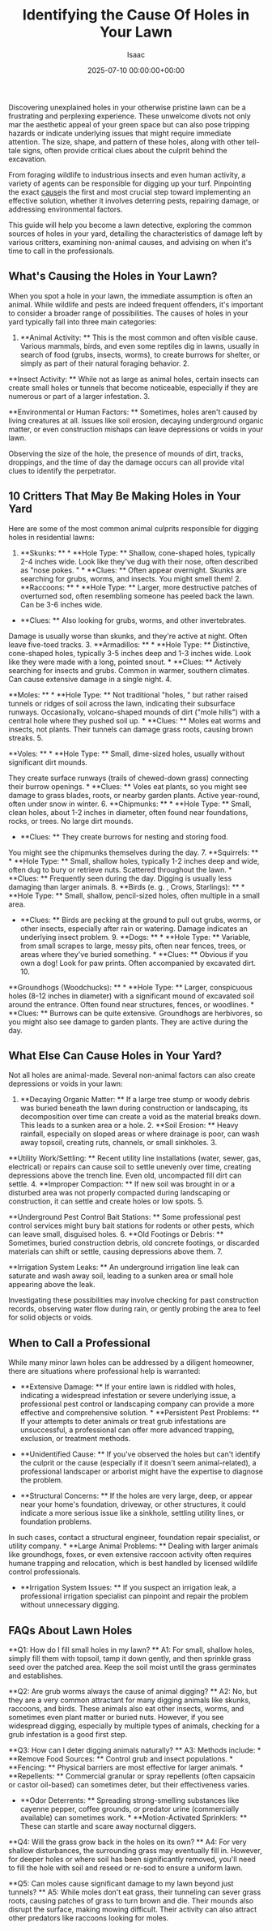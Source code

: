 ﻿---
title: Identifying the Cause Of Holes in Your Lawn
description: Discovering unexplained holes in your otherwise pristine lawn can be a frustrating and perplexing experience. These unwelcome divots not only mar the...
slug: /identifying-the-cause-of-holes-in-your-lawn/
date: 2025-07-10 00:00:00+00:00
lastmod: 2025-07-10 00:00:00+03:00
author: Isaac
categories:
- Lawn Care
- Guides
- Pest Control
tags:
- lawn-care
- cause
- hole
layout: post
---

Discovering unexplained holes in your otherwise pristine lawn can be a frustrating and perplexing experience. These unwelcome divots not only mar the aesthetic appeal of your green space but can also pose tripping hazards or indicate underlying issues that might require immediate attention. The size, shape, and pattern of these holes, along with other tell-tale signs, often provide critical clues about the culprit behind the excavation.

From foraging wildlife to industrious insects and even human activity, a variety of agents can be responsible for digging up your turf. Pinpointing the exact [cause](https://pestpolicy.com/how-to-identify-the-cause-of-brown-spots-in-your-lawn/)is the first and most crucial step toward implementing an effective solution, whether it involves deterring pests, repairing damage, or addressing environmental factors.

This guide will help you become a lawn detective, exploring the common sources of holes in your yard, detailing the characteristics of damage left by various critters, examining non-animal causes, and advising on when it's time to call in the professionals.

##  What's Causing the Holes in Your Lawn?

When you spot a hole in your lawn, the immediate assumption is often an animal. While wildlife and pests are indeed frequent offenders, it's important to consider a broader range of possibilities. The causes of holes in your yard typically fall into three main categories:

1. **Animal Activity: ** This is the most common and often visible cause. Various mammals, birds, and even some reptiles dig in lawns, usually in search of food (grubs, insects, worms), to create burrows for shelter, or simply as part of their natural foraging behavior. 2.

**Insect Activity: ** While not as large as animal holes, certain insects can create small holes or tunnels that become noticeable, especially if they are numerous or part of a larger infestation. 3.

**Environmental or Human Factors: ** Sometimes, holes aren't caused by living creatures at all. Issues like soil erosion, decaying underground organic matter, or even construction mishaps can leave depressions or voids in your lawn.

Observing the size of the hole, the presence of mounds of dirt, tracks, droppings, and the time of day the damage occurs can all provide vital clues to identify the perpetrator.

##  10 Critters That May Be Making Holes in Your Yard

Here are some of the most common animal culprits responsible for digging holes in residential lawns:

1. **Skunks: ** * **Hole Type: ** Shallow, cone-shaped holes, typically 2-4 inches wide. Look like they've dug with their nose, often described as "nose pokes. " * **Clues: ** Often appear overnight. Skunks are searching for grubs, worms, and insects. You might smell them! 2. **Raccoons: ** * **Hole Type: ** Larger, more destructive patches of overturned sod, often resembling someone has peeled back the lawn. Can be 3-6 inches wide.

* **Clues: ** Also looking for grubs, worms, and other invertebrates.

Damage is usually worse than skunks, and they're active at night. Often leave five-toed tracks. 3. **Armadillos: ** * **Hole Type: ** Distinctive, cone-shaped holes, typically 3-5 inches deep and 1-3 inches wide. Look like they were made with a long, pointed snout. * **Clues: ** Actively searching for insects and grubs. Common in warmer, southern climates. Can cause extensive damage in a single night. 4.

**Moles: ** * **Hole Type: ** Not traditional "holes, " but rather raised tunnels or ridges of soil across the lawn, indicating their subsurface runways. Occasionally, volcano-shaped mounds of dirt ("mole hills") with a central hole where they pushed soil up. * **Clues: ** Moles eat worms and insects, not plants. Their tunnels can damage grass roots, causing brown streaks. 5.

**Voles: ** * **Hole Type: ** Small, dime-sized holes, usually without significant dirt mounds.

They create surface runways (trails of chewed-down grass) connecting their burrow openings. * **Clues: ** Voles eat plants, so you might see damage to grass blades, roots, or nearby garden plants. Active year-round, often under snow in winter. 6. **Chipmunks: ** * **Hole Type: ** Small, clean holes, about 1-2 inches in diameter, often found near foundations, rocks, or trees. No large dirt mounds.

* **Clues: ** They create burrows for nesting and storing food.

You might see the chipmunks themselves during the day. 7. **Squirrels: ** * **Hole Type: ** Small, shallow holes, typically 1-2 inches deep and wide, often dug to bury or retrieve nuts. Scattered throughout the lawn. * **Clues: ** Frequently seen during the day. Digging is usually less damaging than larger animals. 8. **Birds (e. g. , Crows, Starlings): ** * **Hole Type: ** Small, shallow, pencil-sized holes, often multiple in a small area.

* **Clues: ** Birds are pecking at the ground to pull out grubs, worms, or other insects, especially after rain or watering. Damage indicates an underlying insect problem. 9. **Dogs: ** * **Hole Type: ** Variable, from small scrapes to large, messy pits, often near fences, trees, or areas where they've buried something. * **Clues: ** Obvious if you own a dog! Look for paw prints. Often accompanied by excavated dirt. 10.

**Groundhogs (Woodchucks): ** * **Hole Type: ** Larger, conspicuous holes (8-12 inches in diameter) with a significant mound of excavated soil around the entrance. Often found near structures, fences, or woodlines. * **Clues: ** Burrows can be quite extensive. Groundhogs are herbivores, so you might also see damage to garden plants. They are active during the day.

##  What Else Can Cause Holes in Your Yard?

Not all holes are animal-made. Several non-animal factors can also create depressions or voids in your lawn:

1. **Decaying Organic Matter: ** If a large tree stump or woody debris was buried beneath the lawn during construction or landscaping, its decomposition over time can create a void as the material breaks down. This leads to a sunken area or a hole. 2. **Soil Erosion: ** Heavy rainfall, especially on sloped areas or where drainage is poor, can wash away topsoil, creating ruts, channels, or small sinkholes. 3.

**Utility Work/Settling: ** Recent utility line installations (water, sewer, gas, electrical) or repairs can cause soil to settle unevenly over time, creating depressions above the trench line. Even old, uncompacted fill dirt can settle. 4. **Improper Compaction: ** If new soil was brought in or a disturbed area was not properly compacted during landscaping or construction, it can settle and create holes or low spots. 5.

**Underground Pest Control Bait Stations: ** Some professional pest control services might bury bait stations for rodents or other pests, which can leave small, disguised holes. 6. **Old Footings or Debris: ** Sometimes, buried construction debris, old concrete footings, or discarded materials can shift or settle, causing depressions above them. 7.

**Irrigation System Leaks: ** An underground irrigation line leak can saturate and wash away soil, leading to a sunken area or small hole appearing above the leak.

Investigating these possibilities may involve checking for past construction records, observing water flow during rain, or gently probing the area to feel for solid objects or voids.

##  When to Call a Professional

While many minor lawn holes can be addressed by a diligent homeowner, there are situations where professional help is warranted:

* **Extensive Damage: ** If your entire lawn is riddled with holes, indicating a widespread infestation or severe underlying issue, a professional pest control or landscaping company can provide a more effective and comprehensive solution. * **Persistent Pest Problems: ** If your attempts to deter animals or treat grub infestations are unsuccessful, a professional can offer more advanced trapping, exclusion, or treatment methods.

* **Unidentified Cause: ** If you've observed the holes but can't identify the culprit or the cause (especially if it doesn't seem animal-related), a professional landscaper or arborist might have the expertise to diagnose the problem.

* **Structural Concerns: ** If the holes are very large, deep, or appear near your home's foundation, driveway, or other structures, it could indicate a more serious issue like a sinkhole, settling utility lines, or foundation problems.

In such cases, contact a structural engineer, foundation repair specialist, or utility company. * **Large Animal Problems: ** Dealing with larger animals like groundhogs, foxes, or even extensive raccoon activity often requires humane trapping and relocation, which is best handled by licensed wildlife control professionals.

* **Irrigation System Issues: ** If you suspect an irrigation leak, a professional irrigation specialist can pinpoint and repair the problem without unnecessary digging.

##  FAQs About Lawn Holes

**Q1: How do I fill small holes in my lawn? ** A1: For small, shallow holes, simply fill them with topsoil, tamp it down gently, and then sprinkle grass seed over the patched area. Keep the soil moist until the grass germinates and establishes.

**Q2: Are grub worms always the cause of animal digging? ** A2: No, but they are a very common attractant for many digging animals like skunks, raccoons, and birds. These animals also eat other insects, worms, and sometimes even plant matter or buried nuts. However, if you see widespread digging, especially by multiple types of animals, checking for a grub infestation is a good first step.

**Q3: How can I deter digging animals naturally? ** A3: Methods include: * **Remove Food Sources: ** Control grub and insect populations. * **Fencing: ** Physical barriers are most effective for larger animals. * **Repellents: ** Commercial granular or spray repellents (often capsaicin or castor oil-based) can sometimes deter, but their effectiveness varies.

* **Odor Deterrents: ** Spreading strong-smelling substances like cayenne pepper, coffee grounds, or predator urine (commercially available) can sometimes work. * **Motion-Activated Sprinklers: ** These can startle and scare away nocturnal diggers.

**Q4: Will the grass grow back in the holes on its own? ** A4: For very shallow disturbances, the surrounding grass may eventually fill in. However, for deeper holes or where soil has been significantly removed, you'll need to fill the hole with soil and reseed or re-sod to ensure a uniform lawn.

**Q5: Can moles cause significant damage to my lawn beyond just tunnels? ** A5: While moles don't eat grass, their tunneling can sever grass roots, causing patches of grass to turn brown and die. Their mounds also disrupt the surface, making mowing difficult. Their activity can also attract other predators like raccoons looking for moles.

